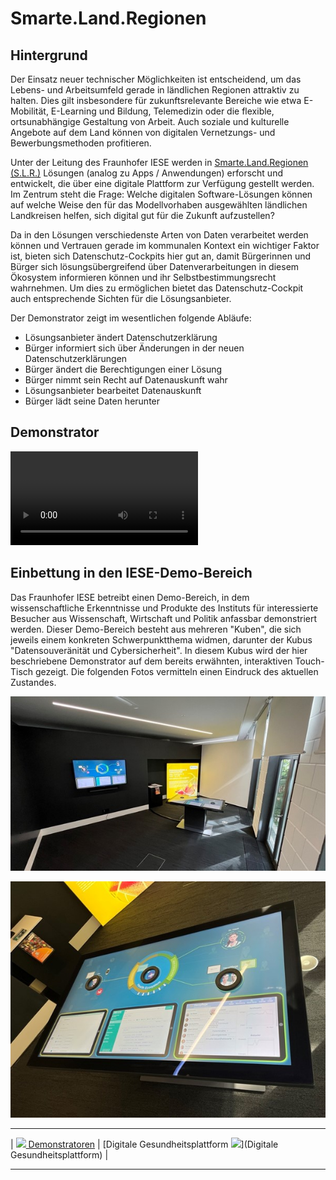 # Smarte.Land.Regionen

## Hintergrund

Der Einsatz neuer technischer Möglichkeiten ist entscheidend, um das Lebens- und Arbeitsumfeld gerade in ländlichen Regionen attraktiv zu halten. Dies gilt insbesondere für zukunftsrelevante Bereiche wie etwa E-Mobilität, E-Learning und Bildung, Telemedizin oder die flexible, ortsunabhängige Gestaltung von Arbeit. Auch soziale und kulturelle Angebote auf dem Land können von digitalen Vernetzungs- und Bewerbungsmethoden profitieren.

Unter der Leitung des Fraunhofer IESE werden in [Smarte.Land.Regionen (S.L.R.)](https://www.landkreise.digital/) Lösungen (analog zu Apps / Anwendungen) erforscht und entwickelt, die über eine digitale Plattform zur Verfügung gestellt werden. Im Zentrum steht die Frage: Welche digitalen Software-Lösungen können auf welche Weise den für das Modellvorhaben ausgewählten ländlichen Landkreisen helfen, sich digital gut für die Zukunft aufzustellen?

Da in den Lösungen verschiedenste Arten von Daten verarbeitet werden können und Vertrauen gerade im kommunalen Kontext ein wichtiger Faktor ist, bieten sich Datenschutz-Cockpits hier gut an, damit Bürgerinnen und Bürger sich lösungsübergreifend über Datenverarbeitungen in diesem Ökosystem informieren können und ihr Selbstbestimmungsrecht wahrnehmen. Um dies zu ermöglichen bietet das Datenschutz-Cockpit auch entsprechende Sichten für die Lösungsanbieter.

Der Demonstrator zeigt im wesentlichen folgende Abläufe:
- Lösungsanbieter ändert Datenschutzerklärung
- Bürger informiert sich über Änderungen in der neuen Datenschutzerklärungen
- Bürger ändert die Berechtigungen einer Lösung
- Bürger nimmt sein Recht auf Datenauskunft wahr
- Lösungsanbieter bearbeitet Datenauskunft
- Bürger lädt seine Daten herunter

## Demonstrator

<video src="Daccord-Cockpit_SLR.mp4" controls="controls" style="max-width: 960px;"></video>

## Einbettung in den IESE-Demo-Bereich

Das Fraunhofer IESE betreibt einen Demo-Bereich, in dem wissenschaftliche Erkenntnisse und Produkte des Instituts für interessierte Besucher aus Wissenschaft, Wirtschaft und Politik anfassbar demonstriert werden. Dieser Demo-Bereich besteht aus mehreren "Kuben", die sich jeweils einem konkreten Schwerpunktthema widmen, darunter der Kubus "Datensouveränität und Cybersicherheit". In diesem Kubus wird der hier beschriebene Demonstrator auf dem bereits erwähnten, interaktiven Touch-Tisch gezeigt. Die folgenden Fotos vermitteln einen Eindruck des aktuellen Zustandes.

![Blick in den Kubus "Datensouveränität und Cybersicherheit"](Showroom1.jpg)

![Blick auf den interaktiven Touch-Tisch](Showroom2.jpg)

****

| [![](/Daccord/assets/images/backward-solid.svg) Demonstratoren](./) | [Digitale Gesundheitsplattform ![](/Daccord/assets/images/forward-solid.svg)](Digitale Gesundheitsplattform) |

****